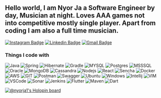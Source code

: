 ## Hello world, I am Nyor Ja a Software Engineer by day, Musician at night. Loves AAA games not into competitive mostly single player. Apart from coding I am also a full time musician.

[![Instagram Badge](https://img.shields.io/badge/-@thirdy_fetalvero-F44747?style=flat-square&labelColor=F44747&logo=instagram&logoColor=white&link=https://instagram.com/thirdy_fetalvero)](https://instagram.com/thirdy_fetalvero) [![Linkedin Badge](https://img.shields.io/badge/-NyorJa-blue?style=flat-square&logo=Linkedin&logoColor=white&link=https://www.linkedin.com/in/rudolf-fetalvero-iii-ba27a454/)](https://www.linkedin.com/in/rudolf-fetalvero-iii-ba27a454/)
[![Gmail Badge](https://img.shields.io/badge/-botsot.felix@gmail.com-c14438?style=flat-square&logo=Gmail&logoColor=white&link=mailto:botsot.felix@gmail.com)](mailto:botsot.felix@gmail.com)


<h3>Things I code with</h3>
<p>
  <img alt="Java" src="https://img.shields.io/badge/Java-ED8B00?style=for-the-badge&logo=java&logoColor=white" />
  <img alt="Spring" src="https://img.shields.io/badge/Spring-6DB33F?style=for-the-badge&logo=spring&logoColor=white" />
  <img alt="Hibernate" src="https://img.shields.io/badge/Hibernate-59666C?style=for-the-badge&logo=Hibernate&logoColor=white" />
  <img alt="Gradle" src="https://img.shields.io/badge/Gradle-02303A.svg?style=for-the-badge&logo=Gradle&logoColor=white" />
  <img alt="MYSQL" src="https://img.shields.io/badge/MySQL-00000F?style=for-the-badge&logo=mysql&logoColor=white" />
  <img alt="Postgres" src="https://img.shields.io/badge/PostgreSQL-316192?style=for-the-badge&logo=postgresql&logoColor=white" />
  <img alt="MSSSQL" src="https://img.shields.io/badge/Microsoft%20SQL%20Server-CC2927?style=for-the-badge&logo=microsoft%20sql%20server&logoColor=white" />
  <img alt="Oracle" src="https://img.shields.io/badge/Oracle-F80000?style=for-the-badge&logo=Oracle&logoColor=white" />
  <img alt="MongoDB" src="https://img.shields.io/badge/MongoDB-4EA94B?style=for-the-badge&logo=mongodb&logoColor=white" />
  <img alt="Cassandra" src="https://img.shields.io/badge/Cassandra-1287B1?style=for-the-badge&logo=apache%20cassandra&logoColor=white" />
  <img alt="Nodejs" src="https://img.shields.io/badge/Node.js-43853D?style=for-the-badge&logo=node.js&logoColor=white" />
  <img alt="React" src="https://img.shields.io/badge/React-20232A?style=for-the-badge&logo=react&logoColor=61DAFB" />
  <img alt="Sencha" src="https://img.shields.io/badge/Sencha-044059?style=for-the-badge&logo=sencha&logoColor=#95C93D" />
  <img alt="Docker" src="https://img.shields.io/badge/docker-%230db7ed.svg?style=for-the-badge&logo=docker&logoColor=white" />
  <img alt="AWS" src="https://img.shields.io/badge/Amazon_AWS-232F3E?style=for-the-badge&logo=amazon-aws&logoColor=white" />
  <img alt="GIT" src="https://img.shields.io/badge/GIT-E44C30?style=for-the-badge&logo=git&logoColor=white" />
  <img alt="Postman" src="https://img.shields.io/badge/Postman-FF6C37?style=for-the-badge&logo=postman&logoColor=white" />
  <img alt="Swagger" src="https://img.shields.io/badge/-Swagger-%23Clojure?style=for-the-badge&logo=swagger&logoColor=white" />
  <img alt="Ubuntu" src="https://img.shields.io/badge/Ubuntu-E95420?style=for-the-badge&logo=ubuntu&logoColor=white" />
  <img alt="Windows" src="https://img.shields.io/badge/Windows-0078D6?style=for-the-badge&logo=windows&logoColor=white" />
  <img alt="Intellij" src="https://img.shields.io/badge/IntelliJ_IDEA-000000.svg?style=for-the-badge&logo=intellij-idea&logoColor=white" />
  <img alt="VIM" src="https://img.shields.io/badge/VIM-%2311AB00.svg?&style=for-the-badge&logo=vim&logoColor=white" />
  <img alt="VSCode" src="https://img.shields.io/badge/Visual_Studio_Code-0078D4?style=for-the-badge&logo=visual%20studio%20code&logoColor=white" />
  <img alt="Sonar" src="https://img.shields.io/badge/SonarLint-CB2029?style=for-the-badge&logo=sonarlint&logoColor=white" />
  <img alt="Jenkins" src="https://img.shields.io/badge/Jenkins-D24939?style=for-the-badge&logo=Jenkins&logoColor=white" />
  <img alt="Flutter" src="https://img.shields.io/badge/Flutter-02569B?style=for-the-badge&logo=flutter&logoColor=white" />
  <img alt="Maven" src="https://img.shields.io/badge/apache_maven-C71A36?style=for-the-badge&logo=apachemaven&logoColor=white" />
  <img alt="Dart" src="https://img.shields.io/badge/Dart-0175C2?style=for-the-badge&logo=dart&logoColor=white" />
</p>

[![@nyorja1's Holopin board](https://holopin.me/nyorja1)](https://holopin.io/@nyorja1)
